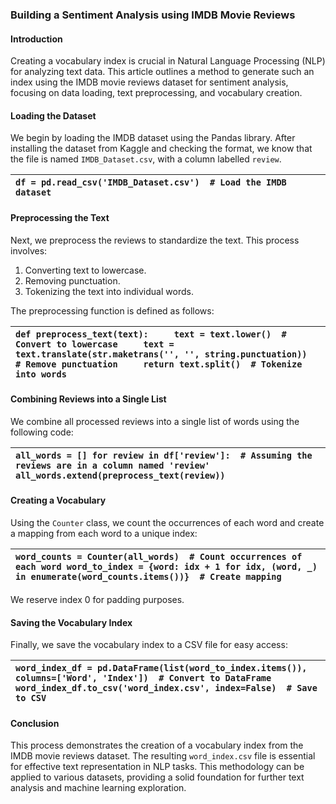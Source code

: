 ### **Building a Sentiment Analysis using IMDB Movie Reviews**

#### **Introduction**

Creating a vocabulary index is crucial in Natural Language Processing (NLP) for analyzing text data. This article outlines a method to generate such an index using the IMDB movie reviews dataset for sentiment analysis, focusing on data loading, text preprocessing, and vocabulary creation.

#### **Loading the Dataset**

We begin by loading the IMDB dataset using the Pandas library. After installing the dataset from Kaggle and checking the format, we know that the file is named `IMDB_Dataset.csv`, with a column labelled `review`.

| `df = pd.read_csv('IMDB_Dataset.csv')  # Load the IMDB dataset` |
| :---- |

#### **Preprocessing the Text**

Next, we preprocess the reviews to standardize the text. This process involves:

1. Converting text to lowercase.  
2. Removing punctuation.  
3. Tokenizing the text into individual words.

The preprocessing function is defined as follows:

| `def preprocess_text(text):     text = text.lower()  # Convert to lowercase     text = text.translate(str.maketrans('', '', string.punctuation))  # Remove punctuation     return text.split()  # Tokenize into words` |
| :---- |

#### **Combining Reviews into a Single List**

We combine all processed reviews into a single list of words using the following code:

| `all_words = [] for review in df['review']:  # Assuming the reviews are in a column named 'review'     all_words.extend(preprocess_text(review))` |
| :---- |

#### **Creating a Vocabulary**

Using the `Counter` class, we count the occurrences of each word and create a mapping from each word to a unique index:

| `word_counts = Counter(all_words)  # Count occurrences of each word word_to_index = {word: idx + 1 for idx, (word, _) in enumerate(word_counts.items())}  # Create mapping` |
| :---- |

We reserve index 0 for padding purposes.

#### **Saving the Vocabulary Index**

Finally, we save the vocabulary index to a CSV file for easy access:

| `word_index_df = pd.DataFrame(list(word_to_index.items()), columns=['Word', 'Index'])  # Convert to DataFrame word_index_df.to_csv('word_index.csv', index=False)  # Save to CSV` |
| :---- |

#### **Conclusion**

This process demonstrates the creation of a vocabulary index from the IMDB movie reviews dataset. The resulting `word_index.csv` file is essential for effective text representation in NLP tasks. This methodology can be applied to various datasets, providing a solid foundation for further text analysis and machine learning exploration.